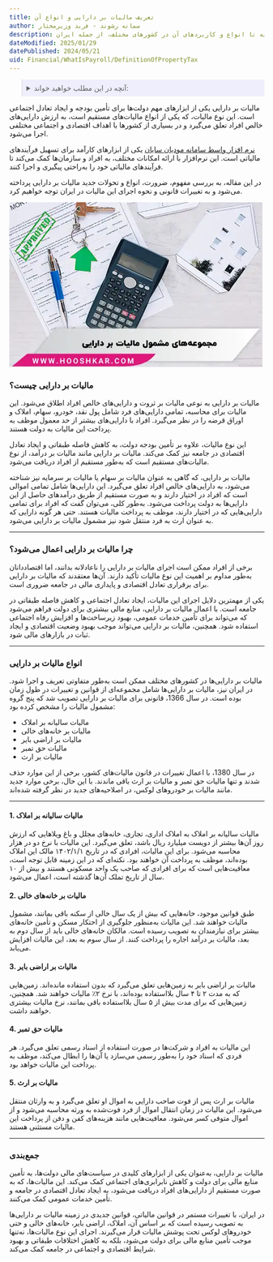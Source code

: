 ```yaml
---
title: تعریف مالیات بر دارایی و انواع آن
author: سمانه رشوند - فربد وزیرمختار
description: این مقاله به بررسی جنبه‌های مختلف مالیات بر دارایی می‌پردازد، از تعریف آن به عنوان مالیاتی بر ثروت و دارایی‌های خالص افراد گرفته تا انواع و کاربردهای آن در کشورهای مختلف، از جمله ایران.
dateModified: 2025/01/29
datePublished: 2024/05/21
uid: Financial/WhatIsPayroll/DefinitionOfPropertyTax
---
```


<blockquote style="background-color:#eeeefc; padding:0.5rem">
<details>
  <summary>آنچه در این مطلب خواهید خواند:</summary>
  <ul>
    <li>مالیات بر دارایی چیست؟</li>
    <li>چرا مالیات بر دارایی اعمال می‌شود؟</li>
    <li>انواع مالیات بر دارایی</li>
    <ul>
      <li>1. مالیات سالیانه بر املاک</li>
      <li>2. مالیات بر خانه‌های خالی</li>
      <li>3. مالیات بر اراضی بایر</li>
      <li>4. مالیات حق تمبر</li>
      <li>5. مالیات بر ارث</li>
    </ul>
  </ul>
  </ul>
</details>
</blockquote>

مالیات بر دارایی یکی از ابزارهای مهم دولت‌ها برای تأمین بودجه و ایجاد تعادل اجتماعی است. این نوع مالیات، که یکی از انواع مالیات‌های مستقیم است، به ارزش دارایی‌های خالص افراد تعلق می‌گیرد و در بسیاری از کشورها با اهداف اقتصادی و اجتماعی مختلفی اجرا می‌شود. 

<a href="https://www.hooshkar.com/Software/Sayan/Module/TpTaxGov" target="_blank">نرم افزار واسط سامانه مودیان سایان</a> یکی از ابزارهای کارآمد برای تسهیل فرآیندهای مالیاتی است. این نرم‌افزار با ارائه امکانات مختلف، به افراد و سازمان‌ها کمک می‌کند تا فرآیندهای مالیاتی خود را به‌راحتی پیگیری و اجرا کنند.

در این مقاله، به بررسی مفهوم، ضرورت، انواع و تحولات جدید مالیات بر دارایی پرداخته می‌شود و به تغییرات قانونی و نحوه اجرای این مالیات در ایران توجه خواهیم کرد.

![مالیات بر دارایی چیست؟](./Images/DefinitionOfPropertyTax.webp)

### مالیات بر دارایی چیست؟

مالیات بر دارایی به نوعی مالیات بر ثروت و دارایی‌های خالص افراد اطلاق می‌شود. این مالیات برای محاسبه، تمامی دارایی‌های فرد شامل پول نقد، خودرو، سهام، املاک و اوراق قرضه را در نظر می‌گیرد. افراد با دارایی‌های بیشتر از حد معمول موظف به پرداخت این مالیات به دولت هستند.

این نوع مالیات، علاوه بر تأمین بودجه دولت، به کاهش فاصله طبقاتی و ایجاد تعادل اقتصادی در جامعه نیز کمک می‌کند. مالیات بر دارایی مانند مالیات بر درآمد، از نوع مالیات‌های مستقیم است که به‌طور مستقیم از افراد دریافت می‌شود.

مالیات بر دارایی، که گاهی به عنوان مالیات بر سهام یا مالیات بر سرمایه نیز شناخته می‌شود، به دارایی‌های خالص افراد تعلق می‌گیرد. این دارایی‌ها شامل تمامی اموالی است که افراد در اختیار دارند و به صورت مستقیم از طریق درآمدهای حاصل از این دارایی‌ها به دولت پرداخت می‌شود. به‌طور کلی، می‌توان گفت که افراد برای تمامی دارایی‌هایی که در اختیار دارند، موظف به پرداخت مالیات هستند. حتی هر گونه دارایی که به عنوان ارث به فرد منتقل شود نیز مشمول مالیات بر دارایی می‌شود.

---

### چرا مالیات بر دارایی اعمال می‌شود؟

برخی از افراد ممکن است اجرای مالیات بر دارایی را ناعادلانه بدانند، اما اقتصاددانان به‌طور مداوم بر اهمیت این نوع مالیات تأکید دارند. آن‌ها معتقدند که مالیات بر دارایی‌ برای برقراری تعادل اقتصادی و پایداری مالی در جامعه ضروری است.

یکی از مهمترین دلایل اجرای این مالیات، ایجاد تعادل اجتماعی و کاهش فاصله طبقاتی در جامعه است. با اعمال مالیات بر دارایی، منابع مالی بیشتری برای دولت فراهم می‌شود که می‌تواند برای تأمین خدمات عمومی، بهبود زیرساخت‌ها و افزایش رفاه اجتماعی استفاده شود. همچنین، مالیات بر دارایی می‌تواند موجب بهبود وضعیت اقتصادی و ایجاد ثبات در بازارهای مالی شود.

---

### انواع مالیات بر دارایی

مالیات بر دارایی‌ها در کشورهای مختلف ممکن است به‌طور متفاوتی تعریف و اجرا شود. در ایران نیز، مالیات بر دارایی‌ها شامل مجموعه‌ای از قوانین و تغییرات در طول زمان بوده است. در سال 1366، قانونی برای مالیات بر دارایی تصویب شد که پنج گروه مشمول مالیات را مشخص کرده بود:

- مالیات سالیانه بر املاک
- مالیات بر خانه‌های خالی
- مالیات بر اراضی بایر
- مالیات حق تمبر
- مالیات بر ارث

در سال 1380، با اعمال تغییرات در قانون مالیات‌های کشور، برخی از این موارد حذف شدند و تنها مالیات حق تمبر و مالیات بر ارث باقی ماندند. با این حال، برخی موارد جدید مانند مالیات بر خودروهای لوکس، در اصلاحیه‌های جدید در نظر گرفته شده‌اند.

---

#### 1. مالیات سالیانه بر املاک

مالیات سالیانه بر املاک به املاک اداری، تجاری، خانه‌های مجلل و باغ ویلاهایی که ارزش روز آن‌ها بیشتر از دویست میلیارد ریال باشد، تعلق می‌گیرد. این مالیات با نرخ دو در هزار محاسبه می‌شود. برای این مالیات، افرادی که در تاریخ ۱۴۰۲/۱/۱ مالک این املاک بوده‌اند، موظف به پرداخت آن خواهند بود. نکته‌ای که در این زمینه قابل توجه است، معافیت‌هایی است که برای افرادی که صاحب یک واحد مسکونی هستند و بیش از ۱۰ سال از تاریخ تملک آن‌ها گذشته است، اعمال می‌شود.

#### 2. مالیات بر خانه‌های خالی

طبق قوانین موجود، خانه‌هایی که بیش از یک سال خالی از سکنه باقی بمانند، مشمول مالیات خواهند شد. این مالیات به‌منظور جلوگیری از احتکار مسکن و تأمین خانه‌های بیشتر برای نیازمندان به تصویب رسیده است. مالکان خانه‌های خالی باید از سال دوم به بعد، مالیات بر درآمد اجاره را پرداخت کنند. از سال سوم به بعد، این مالیات افزایش می‌یابد.

#### 3. مالیات بر اراضی بایر

مالیات بر اراضی بایر به زمین‌هایی تعلق می‌گیرد که بدون استفاده مانده‌اند. زمین‌هایی که به مدت ۲ تا ۴ سال بلااستفاده بوده‌اند، با نرخ ۲٪ مالیات خواهند شد. همچنین، زمین‌هایی که برای مدت بیش از ۵ سال بلااستفاده باقی بمانند، نرخ مالیات بیشتری خواهند داشت.

#### 4. مالیات حق تمبر

این مالیات به افراد و شرکت‌ها در صورت استفاده از اسناد رسمی تعلق می‌گیرد. هر فردی که اسناد خود را به‌طور رسمی می‌سازد یا آن‌ها را ابطال می‌کند، موظف به پرداخت این مالیات خواهد بود.

#### 5. مالیات بر ارث

مالیات بر ارث پس از فوت صاحب دارایی به اموال او تعلق می‌گیرد و به وارثان منتقل می‌شود. این مالیات در زمان انتقال اموال از فرد فوت‌شده به ورثه محاسبه می‌شود و از اموال متوفی کسر می‌شود. معافیت‌هایی مانند هزینه‌های کفن و دفن از پرداخت این مالیات مستثنی هستند.

---

### جمع‌بندی

مالیات بر دارایی، به‌عنوان یکی از ابزارهای کلیدی در سیاست‌های مالی دولت‌ها، به تأمین منابع مالی برای دولت و کاهش نابرابری‌های اجتماعی کمک می‌کند. این مالیات‌ها، که به صورت مستقیم از دارایی‌های افراد دریافت می‌شود، به ایجاد تعادل اقتصادی در جامعه و تأمین خدمات عمومی کمک می‌کنند.

در ایران، با تغییرات مستمر در قوانین مالیاتی، قوانین جدیدی در زمینه مالیات بر دارایی‌ها به تصویب رسیده است که بر اساس آن، املاک، اراضی بایر، خانه‌های خالی و حتی خودروهای لوکس تحت پوشش مالیات قرار می‌گیرند. اجرای این نوع مالیات‌ها، نه‌تنها موجب تأمین منابع مالی برای دولت می‌شود، بلکه به کاهش اختلافات طبقاتی و بهبود شرایط اقتصادی و اجتماعی در جامعه کمک می‌کند.